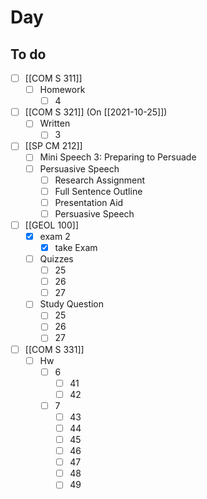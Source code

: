 

# Day 

## To do
- [ ] [[COM S 311]]
	- [ ] Homework
		- [ ] 4
- [ ] [[COM S 321]] (On [[2021-10-25]])
	- [ ] Written
		- [ ] 3
- [ ] [[SP CM 212]]
	- [ ] Mini Speech 3: Preparing to Persuade
	- [ ] Persuasive Speech
		- [ ] Research Assignment
		- [ ] Full Sentence Outline
		- [ ] Presentation Aid
		- [ ] Persuasive Speech
- [ ] [[GEOL 100]]
	- [x] exam 2
		- [x] take Exam
	- [ ] Quizzes
		- [ ] 25
		- [ ] 26
		- [ ] 27
	- [ ] Study Question
		- [ ] 25
		- [ ] 26
		- [ ] 27 
- [ ] [[COM S 331]]
	- [ ] Hw
		- [ ] 6
			- [ ] 41
			- [ ] 42
		- [ ] 7
			- [ ] 43
			- [ ] 44
			- [ ] 45
			- [ ] 46
			- [ ] 47
			- [ ] 48
			- [ ] 49